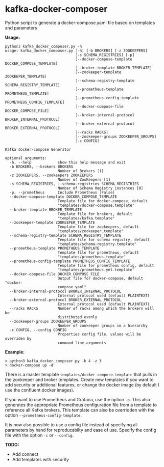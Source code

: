 # kafka-docker-composer
Python script to generate a docker-compose.yaml file based on templates and parameters

**Usage:**

```
python3 kafka_docker_composer.py -h
usage: kafka_docker_composer.py [-h] [-b BROKERS] [-z ZOOKEEPERS]
                                [-s SCHEMA_REGISTRIES] [-p]
                                [--docker-compose-template DOCKER_COMPOSE_TEMPLATE]
                                [--broker-template BROKER_TEMPLATE]
                                [--zookeeper-template ZOOKEEPER_TEMPLATE]
                                [--schema-registry-template SCHEMA_REGISTRY_TEMPLATE]
                                [--prometheus-template PROMETHEUS_TEMPLATE]
                                [--prometheus-config-template PROMETHEUS_CONFIG_TEMPLATE]
                                [--docker-compose-file DOCKER_COMPOSE_FILE]
                                [--broker-internal-protocol BROKER_INTERNAL_PROTOCOL]
                                [--broker-external-protocol BROKER_EXTERNAL_PROTOCOL]
                                [--racks RACKS]
                                [--zookeeper-groups ZOOKEEPER_GROUPS]
                                [-c CONFIG]

Kafka docker-compose Generator

optional arguments:
  -h, --help            show this help message and exit
  -b BROKERS, --brokers BROKERS
                        Number of Brokers [1]
  -z ZOOKEEPERS, --zookeepers ZOOKEEPERS
                        Number of ZooKeepers [1]
  -s SCHEMA_REGISTRIES, --schema-registries SCHEMA_REGISTRIES
                        Number of Schema Registry instances [0]
  -p, --prometheus      Include Prometheus [False]
  --docker-compose-template DOCKER_COMPOSE_TEMPLATE
                        Template file for docker-compose, default
                        "templates/docker-compose.template"
  --broker-template BROKER_TEMPLATE
                        Template file for brokers, default
                        "templates/kafka.template"
  --zookeeper-template ZOOKEEPER_TEMPLATE
                        Template file for zookeepers, default
                        "templates/zookeeper.template"
  --schema-registry-template SCHEMA_REGISTRY_TEMPLATE
                        Template file for schema registry, default
                        "templates/schema-registry.template"
  --prometheus-template PROMETHEUS_TEMPLATE
                        Template file for prometheus, default
                        "templates/prometheus.template"
  --prometheus-config-template PROMETHEUS_CONFIG_TEMPLATE
                        Template file for prometheus config, default
                        "templates/prometheus.yml.template"
  --docker-compose-file DOCKER_COMPOSE_FILE
                        Output file for docker-compose, default "docker-
                        compose.yaml"
  --broker-internal-protocol BROKER_INTERNAL_PROTOCOL
                        Internal protocol used (default PLAINTEXT)
  --broker-external-protocol BROKER_EXTERNAL_PROTOCOL
                        External protocol used (default PLAINTEXT)
  --racks RACKS         Number of racks among which the brokers will be
                        distributed evenly
  --zookeeper-groups ZOOKEEPER_GROUPS
                        Number of zookeeper groups in a hierarchy
  -c CONFIG, --config CONFIG
                        Properties config file, values will be overriden by
                        command line arguments
```

**Example:**
```
> python3 kafka_docker_composer.py -b 4 -z 3
> docker-compose up -d
```

There is a master template ```templates/docker-compose.template``` that pulls in the zookeeper and broker templates.
Create new templates if you want to add security or additional features, or change the docker image 
(by default I use the confluent docker images).

If you want to use Prometheus and Grafana, use the option `-p`. This also generates the appropriate Prometheus 
configuration file from a template to reference all Kafka brokers. This template can also be overridden with the
option `--prometheus-config-template`.

It is now also possible to use a config file instead of specifying all parameters by hand for 
reproducabilty and ease of use. Specify the config file with the option `-c` or `--config`. 

**TODO:**
* Add connect
* Add templates with security
